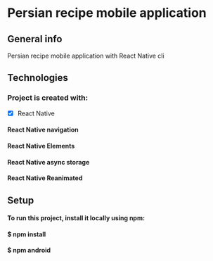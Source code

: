 # Persian recipe mobile application
## General info
Persian recipe mobile application with React Native cli
## Technologies
### Project is created with:
- [x] React Native
#### React Native navigation
#### React Native Elements
#### React Native async storage
#### React Native Reanimated
## Setup
#### To run this project, install it locally using npm:
#### $ npm install
#### $ npm android
